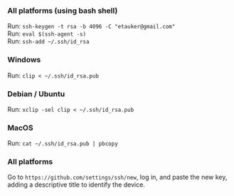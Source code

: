 ### All platforms (using bash shell)
Run: `ssh-keygen -t rsa -b 4096 -C "etauker@gmail.com"`  
Run: `eval $(ssh-agent -s)`  
Run: `ssh-add ~/.ssh/id_rsa`  

### Windows
Run: `clip < ~/.ssh/id_rsa.pub`

### Debian / Ubuntu 
Run: `xclip -sel clip < ~/.ssh/id_rsa.pub`

### MacOS
Run: `cat ~/.ssh/id_rsa.pub | pbcopy`

### All platforms
Go to `https://github.com/settings/ssh/new`, log in, and paste the new key, adding a descriptive title to identify the device.

